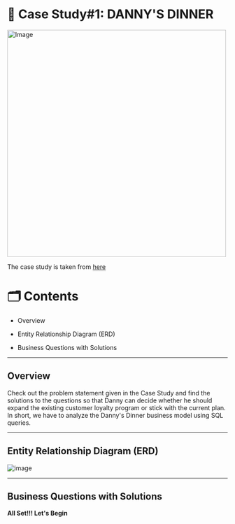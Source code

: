 # 🍣 Case Study#1: DANNY'S DINNER

<img src="https://user-images.githubusercontent.com/81607668/127727503-9d9e7a25-93cb-4f95-8bd0-20b87cb4b459.png" alt="Image" width="500" height="520">

The case study is taken from [here](https://8weeksqlchallenge.com/case-study-1/)

# 🗂️ Contents

- Overview

- Entity Relationship Diagram (ERD)

- Business Questions with Solutions

 ***

## Overview

Check out the problem statement given in the Case Study and find the solutions to the questions so that Danny can decide whether he should expand the existing customer loyalty program or stick with the current plan. In short, we have to analyze the Danny's Dinner business model using SQL queries.

***

## Entity Relationship Diagram (ERD)

![image](https://github.com/user-attachments/assets/b4517006-89ff-40a6-9c16-e7221a2374e2)

***

## Business Questions with Solutions

**All Set!!! Let's Begin**

